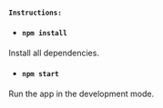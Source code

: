 #### `Instructions:`

- #### `npm install`
Install all dependencies.

- #### `npm start`
Run the app in the development mode.
